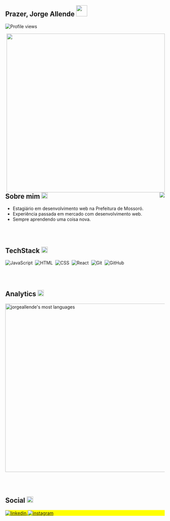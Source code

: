 <h2> 
  Prazer, Jorge Allende 
  <img height="35px" src="https://emojipedia-us.s3.amazonaws.com/source/microsoft-teams/337/waving-hand_1f44b.png"/>
</h2>
<p align="left"> <img src="https://komarev.com/ghpvc/?username=jorgeallende&color=blue" alt="Profile views" /> </p>

<img 
align="right" 
src="https://raw.githubusercontent.com/gist/jorgeallende/dbb02401c964c20b7a9cc32229531648/raw/7d18bb9957a1d4a351fa20d260797c3ec50f9d3b/githubcard.svg"
height="500px"
/>

<img align="right" src="https://emojipedia-us.s3.amazonaws.com/source/microsoft-teams/337/man-technologist_1f468-200d-1f4bb.png"/>

<h2> 
  Sobre mim
  <img height="20px" src="https://emojipedia-us.s3.amazonaws.com/source/microsoft-teams/337/speech-balloon_1f4ac.png"/>
</h2>

- Estagiário em desenvolvimento web na Prefeitura de Mossoró. 
- Experiência passada em mercado com desenvolvimento web.
- Sempre aprendendo uma coisa nova.

<br></br>

<h2> 
  TechStack 
  <img height="20px" src="https://emojipedia-us.s3.amazonaws.com/source/microsoft-teams/337/wrench_1f527.png"/> 
</h2>

![JavaScript](https://img.shields.io/badge/-JavaScript-05122A?style=flat&logo=javascript)&nbsp;
![HTML](https://img.shields.io/badge/-HTML-05122A?style=flat&logo=HTML5)&nbsp;
![CSS](https://img.shields.io/badge/-CSS-05122A?style=flat&logo=CSS3&logoColor=1572B6)&nbsp;
![React](https://img.shields.io/badge/-React-05122A?style=flat&logo=react)&nbsp;
![Git](https://img.shields.io/badge/-Git-05122A?style=flat&logo=git)&nbsp;
![GitHub](https://img.shields.io/badge/-GitHub-05122A?style=flat&logo=github)&nbsp;

<br></br>

<h2> 
  Analytics
  <img height="20px" src="https://emojipedia-us.s3.amazonaws.com/source/microsoft-teams/337/chart-increasing_1f4c8.png"/> 
</h2>

<img width="530em" src="https://github-readme-stats.vercel.app/api/top-langs/?username=jorgeallende&layout=compact&theme=vision-friendly-dark" alt="jorgeallende's most languages"/>


<br></br>

<h2> 
  Social
  <img height="20px" src="https://emojipedia-us.s3.amazonaws.com/source/microsoft-teams/337/laptop_1f4bb.png"/> 
</h2>


<p align="left" style="background:yellow">
<a href="https://linkedin.com/in/jorge-allende-dev" target="_blank">
  <img align="center" src="https://img.shields.io/badge/-jorgeallende-05122A?style=flat&logo=linkedin" alt="linkedin"/>
</a>
<a href="https://instagram.com/jojiallende" target="_blank">
 <img align="center" src="https://img.shields.io/badge/-jorgeallende-05122A?style=flat&logo=instagram" alt="instagram"/>
</a>
</p>



<!--
**jorgeallende/jorgeallende** is a ✨ _special_ ✨ repository because its `README.md` (this file) appears on your GitHub profile.

Here are some ideas to get you started:

- 🔭 I’m currently working on ...
- 🌱 I’m currently learning ...
- 👯 I’m looking to collaborate on ...
- 🤔 I’m looking for help with ...
- 💬 Ask me about ...
- 📫 How to reach me: ...
- 😄 Pronouns: ...
- ⚡ Fun fact: ...
-->
